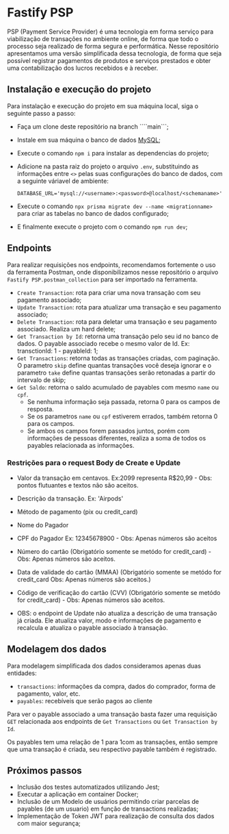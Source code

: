 # Fastify PSP

PSP (Payment Service Provider) é uma tecnologia em forma serviço para viabilização de transações no ambiente online, de forma que todo o processo seja realizado de forma segura e performática. Nesse repositório apresentamos uma versão simplificada dessa tecnologia, de forma que seja possível registrar pagamentos de produtos e serviços prestados e obter uma contabilização dos lucros recebidos e à receber.

## Instalação e execução do projeto

Para instalação e execução do projeto em sua máquina local, siga o seguinte passo a passo:

* Faça um clone deste repositório na branch ````main```;
* Instale em sua máquina o banco de dados [MySQL](https://www.mysql.com/downloads/);
* Execute o comando ```npm i``` para instalar as dependencias do projeto;
* Adicione na pasta raiz do projeto o arquivo ```.env```, substituindo as informações entre ```<>``` pelas suas configurações do banco de dados, com a seguinte váriavel de ambiente:

    ```DATABASE_URL='mysql://<username>:<password>@localhost/<schemaname>'```

* Execute o comando ```npx prisma migrate dev --name <migrationname>``` para criar as tabelas no banco de dados configurado;
* E finalmente execute o projeto com o comando ```npm run dev```;

## Endpoints

Para realizar requisições nos endpoints, recomendamos fortemente o uso da ferramenta Postman, onde disponibilizamos nesse repositório o arquivo ```Fastify PSP.postman_collection``` para ser importado na ferramenta.

* ```Create Transaction```: rota para criar uma nova transação com seu pagamento associado;
* ```Update Transaction```: rota para atualizar uma transação e seu pagamento associado;
* ```Delete Transaction```: rota para deletar uma transação e seu pagamento associado. Realiza um hard delete;
* ```Get Transaction by Id```: retorna uma transação pelo seu id no banco de dados. O payable associado recebe o mesmo valor de Id. Ex: transctionId: 1 - payableId: 1;
* ```Get Transactions```: retorna todas as transações criadas, com paginação. O parametro ```skip``` define quantas transações você deseja ignorar e o parametro ```take``` define quantas transações serão retonadas a partir do intervalo de skip;
* ```Get Saldo```: retorna o saldo acumulado de payables com mesmo ```name``` ou ```cpf```. 
    * Se nenhuma informação seja passada, retorna 0 para os campos de resposta. 
    * Se os parametros ```name``` ou ```cpf``` estiverem errados, também retorna 0 para os campos. 
    * Se ambos os campos forem passados juntos, porém com informações de pessoas diferentes, realiza a soma de todos os payables relacionada as informações. 

### Restrições para o request Body de Create e Update  
    
* Valor da transação em centavos. Ex:2099 representa R$20,99 - Obs: pontos flutuantes e textos não são aceitos.
* Descrição da transação. Ex: 'Airpods'
* Método de pagamento (pix ou credit_card)
* Nome do Pagador
* CPF do Pagador Ex: 12345678900 - Obs: Apenas números são aceitos
* Número do cartão (Obrigatório somente se metódo for credit_card) - Obs: Apenas números são aceitos.
* Data de validade do cartão (MMAA) (Obrigatório somente se metódo for credit_card Obs: Apenas números são aceitos.)
* Código de verificação do cartão (CVV) (Obrigatório somente se metódo for credit_card) - Obs: Apenas números são aceitos.

* OBS: o endpoint de Update não atualiza a descrição de uma transação já criada. Ele atualiza valor, modo e informações de pagamento e recalcula e atualiza o payable associado à transação.

## Modelagem dos dados

Para modelagem simplificada dos dados consideramos apenas duas entidades:

* ```transactions```: informações da compra, dados do comprador, forma de pagamento, valor, etc.
* ```payables```: recebíveis que serão pagos ao cliente

Para ver o payable associado a uma transação basta fazer uma requisição ```GET``` relacionada aos endpoints de ```Get Transactions```  ou ```Get Transaction by Id```.

Os payables tem uma relação de 1 para 1com as transações, então sempre que uma transação é criada, seu respectivo payable também é registrado.

## Próximos passos

* Inclusão dos testes automatizados utilizando Jest;
* Executar a aplicação em container Docker;
* Inclusão de um Modelo de usuários permitindo criar parcelas de payables (de um usuario) em função de transactions realizadas;
* Implementação de Token JWT para realização de consulta dos dados com maior segurança;
